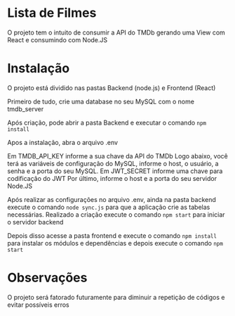 # Lista de Filmes

O projeto tem o intuito de consumir a API do TMDb gerando uma View com React e consumindo com Node.JS

# Instalação

O projeto está dividido nas pastas Backend (node.js) e Frontend (React)

Primeiro de tudo, crie uma database no seu MySQL com o nome tmdb_server

Após criação, pode abrir a pasta Backend e executar o comando ```npm install```

Apos a instalação, abra o arquivo .env

Em TMDB_API_KEY informe a sua chave da API do TMDb
Logo abaixo, você terá as variáveis de configuração do MySQL, informe o host, o usuário, a senha e a porta do seu MySQL.
Em JWT_SECRET informe uma chave para codificação do JWT
Por último, informe o host e a porta do seu servidor Node.JS

Após realizar as configurações no arquivo .env, ainda na pasta backend execute o comando ```node sync.js``` para que a aplicação crie as tabelas necessárias.
Realizado a criação execute o comando ```npm start``` para iniciar o servidor backend

Depois disso acesse a pasta frontend e execute o comando ```npm install``` para instalar os módulos e dependências e depois execute o comando ```npm start```

# Observações

O projeto será fatorado futuramente para diminuir a repetição de códigos e evitar possíveis erros

